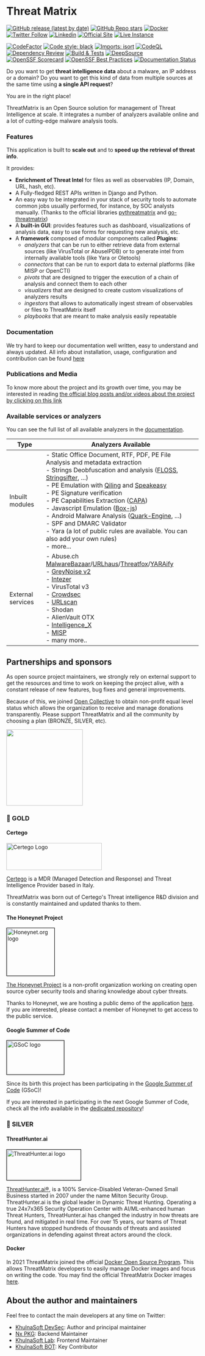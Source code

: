 # Threat Matrix

[![GitHub release (latest by date)](https://img.shields.io/github/v/release/khulnasoft/ThreatMatrix)](https://github.com/khulnasoft/ThreatMatrix/releases)
[![GitHub Repo stars](https://img.shields.io/github/stars/khulnasoft/ThreatMatrix?style=social)](https://github.com/khulnasoft/ThreatMatrix/stargazers)
[![Docker](https://img.shields.io/docker/pulls/khulnasoft/threatmatrix)](https://hub.docker.com/repository/docker/khulnasoft/threatmatrix)
[![Twitter Follow](https://img.shields.io/twitter/follow/threat_matrix?style=social)](https://twitter.com/threat_matrix)
[![Linkedin](https://img.shields.io/badge/LinkedIn-0077B5?style=flat&logo=linkedin&logoColor=white)](https://www.linkedin.com/company/threatmatrix/)
[![Official Site](https://img.shields.io/badge/official-site-blue)](https://khulnasoft.github.io)
[![Live Instance](https://img.shields.io/badge/live-demo-blue)](https://threatmatrix.honeynet.org)

[![CodeFactor](https://www.codefactor.io/repository/github/khulnasoft/threatmatrix/badge)](https://www.codefactor.io/repository/github/khulnasoft/threatmatrix)
[![Code style: black](https://img.shields.io/badge/code%20style-black-000000.svg)](https://github.com/psf/black)
[![Imports: isort](https://img.shields.io/badge/%20imports-isort-%231674b1?style=flat&labelColor=ef8336)](https://pycqa.github.io/isort/)
[![CodeQL](https://github.com/khulnasoft/ThreatMatrix/actions/workflows/codeql-analysis.yml/badge.svg)](https://github.com/khulnasoft/ThreatMatrix/actions/workflows/codeql-analysis.yml)
[![Dependency Review](https://github.com/khulnasoft/ThreatMatrix/actions/workflows/dependency_review.yml/badge.svg)](https://github.com/khulnasoft/ThreatMatrix/actions/workflows/dependency_review.yml)
[![Build & Tests](https://github.com/khulnasoft/ThreatMatrix/workflows/Build%20&%20Tests/badge.svg)](https://github.com/khulnasoft/ThreatMatrix/actions)
[![DeepSource](https://app.deepsource.com/gh/khulnasoft/ThreatMatrix.svg/?label=resolved+issues&token=BSvKHrnk875Y0Bykb79GNo8w)](https://app.deepsource.com/gh/khulnasoft/ThreatMatrix/?ref=repository-badge)
[![OpenSSF Scorecard](https://api.securityscorecards.dev/projects/github.com/khulnasoft/ThreatMatrix/badge)](https://api.securityscorecards.dev/projects/github.com/khulnasoft/ThreatMatrix)
[![OpenSSF Best Practices](https://bestpractices.coreinfrastructure.org/projects/7120/badge)](https://bestpractices.coreinfrastructure.org/projects/7120)
[![Documentation Status](https://readthedocs.org/projects/threatmatrix/badge/?version=latest)](https://threatmatrix.readthedocs.io/en/latest/?badge=latest)

Do you want to get **threat intelligence data** about a malware, an IP address or a domain? Do you want to get this kind of data from multiple sources at the same time using **a single API request**?

You are in the right place!

ThreatMatrix is an Open Source solution for management of Threat Intelligence at scale. It integrates a number of analyzers available online and a lot of cutting-edge malware analysis tools.

### Features

This application is built to **scale out** and to **speed up the retrieval of threat info**.

It provides:

- **Enrichment of Threat Intel** for files as well as observables (IP, Domain, URL, hash, etc).
- A Fully-fledged REST APIs written in Django and Python.
- An easy way to be integrated in your stack of security tools to automate common jobs usually performed, for instance, by SOC analysts manually. (Thanks to the official libraries [pythreatmatrix](https://github.com/khulnasoft/pythreatmatrix) and [go-threatmatrix](https://github.com/khulnasoft/go-threatmatrix))
- A **built-in GUI**: provides features such as dashboard, visualizations of analysis data, easy to use forms for requesting new analysis, etc.
- A **framework** composed of modular components called **Plugins**:
  - _analyzers_ that can be run to either retrieve data from external sources (like VirusTotal or AbuseIPDB) or to generate intel from internally available tools (like Yara or Oletools)
  - _connectors_ that can be run to export data to external platforms (like MISP or OpenCTI)
  - _pivots_ that are designed to trigger the execution of a chain of analysis and connect them to each other
  - _visualizers_ that are designed to create custom visualizations of analyzers results
  - _ingestors_ that allows to automatically ingest stream of observables or files to ThreatMatrix itself
  - _playbooks_ that are meant to make analysis easily repeatable

### Documentation

We try hard to keep our documentation well written, easy to understand and always updated.
All info about installation, usage, configuration and contribution can be found [here](https://threatmatrix.readthedocs.io/)

### Publications and Media

To know more about the project and its growth over time, you may be interested in reading [the official blog posts and/or videos about the project by clicking on this link](https://threatmatrix.readthedocs.io/en/latest/Introduction.html#publications-and-media)

### Available services or analyzers

You can see the full list of all available analyzers in the [documentation](https://threatmatrix.readthedocs.io/en/latest/Usage.html#available-analyzers).

| Type              | Analyzers Available                                                                                                                                                                                                                                                                                                                                                                                                                                                                                                                                                                                                                                                                                                                                                                                                                                                                                                                                                                     |
| ----------------- | --------------------------------------------------------------------------------------------------------------------------------------------------------------------------------------------------------------------------------------------------------------------------------------------------------------------------------------------------------------------------------------------------------------------------------------------------------------------------------------------------------------------------------------------------------------------------------------------------------------------------------------------------------------------------------------------------------------------------------------------------------------------------------------------------------------------------------------------------------------------------------------------------------------------------------------------------------------------------------------- |
| Inbuilt modules   | - Static Office Document, RTF, PDF, PE File Analysis and metadata extraction<br/> - Strings Deobfuscation and analysis ([FLOSS](https://github.com/mandiant/flare-floss), [Stringsifter](https://github.com/mandiant/stringsifter), ...)<br/> - PE Emulation with [Qiling](https://github.com/qilingframework/qiling) and [Speakeasy](https://github.com/mandiant/speakeasy)<br/> - PE Signature verification<br/> - PE Capabilities Extraction ([CAPA](https://github.com/mandiant/capa))<br/> - Javascript Emulation ([Box-js](https://github.com/CapacitorSet/box-js))<br/> - Android Malware Analysis ([Quark-Engine](https://github.com/quark-engine/quark-engine), ...)<br/> - SPF and DMARC Validator<br/> - Yara (a lot of public rules are available. You can also add your own rules)<br/> - more...                                                                                                                                                                          |
| External services | - Abuse.ch <a href="https://bazaar.abuse.ch/about/" target="_blank">MalwareBazaar</a>/<a href="https://urlhaus.abuse.ch/" target="_blank">URLhaus</a>/<a href="https://threatfox.abuse.ch/about/" target="_blank">Threatfox</a>/<a href="https://yaraify.abuse.ch/about/" target="_blank">YARAify</a></br> - <a href="https://docs.greynoise.io/docs/3rd-party-integrations" target="_blank"> GreyNoise v2</a><br/> - <a href="https://analyze.intezer.com/?utm_source=ThreatMatrix" target="_blank"> Intezer</a><br/> - VirusTotal v3<br/> - <a href="https://doc.crowdsec.net/docs/next/cti_api/integration_threatmatrix/?utm_source=ThreatMatrix" target="_blank"> Crowdsec</a><br/> - <a href="https://urlscan.io/docs/integrations/" target="_blank">URLscan</a><br/> - Shodan<br/> - AlienVault OTX<br/> - <a href="https://intelx.io/integrations" target="_blank">Intelligence_X</a><br/> - <a href="https://www.misp-project.org/" target="_blank">MISP</a><br/> - many more.. |

## Partnerships and sponsors

As open source project maintainers, we strongly rely on external support to get the resources and time to work on keeping the project alive, with a constant release of new features, bug fixes and general improvements.

Because of this, we joined [Open Collective](https://opencollective.com/khulnasoft) to obtain non-profit equal level status which allows the organization to receive and manage donations transparently. Please support ThreatMatrix and all the community by choosing a plan (BRONZE, SILVER, etc).

<a href="https://opencollective.com/khulnasoft/donate" target="_blank">
  <img src="https://opencollective.com/khulnasoft/donate/button@2x.png?color=blue" width=200 />
</a>

### 🥇 GOLD

#### Certego

<a href="https://certego.net/?utm_source=threatmatrix"> <img style="margin-right: 2px" width=250 height=71 src="docs/static/Certego.png" alt="Certego Logo"/></a>

[Certego](https://certego.net/?utm_source=threatmatrix) is a MDR (Managed Detection and Response) and Threat Intelligence Provider based in Italy.

ThreatMatrix was born out of Certego's Threat intelligence R&D division and is constantly maintained and updated thanks to them.

#### The Honeynet Project

<a href="https://www.honeynet.org"> <img style="border: 0.2px solid black" width=125 height=125 src="docs/static/honeynet_logo.png" alt="Honeynet.org logo"> </a>

[The Honeynet Project](https://www.honeynet.org) is a non-profit organization working on creating open source cyber security tools and sharing knowledge about cyber threats.

Thanks to Honeynet, we are hosting a public demo of the application [here](https://threatmatrix.honeynet.org). If you are interested, please contact a member of Honeynet to get access to the public service.

#### Google Summer of Code

<a href="https://summerofcode.withgoogle.com/"> <img style="border: 0.2px solid black" width=150 height=89 src="docs/static/gsoc_logo.png" alt="GSoC logo"> </a>

Since its birth this project has been participating in the [Google Summer of Code](https://summerofcode.withgoogle.com/) (GSoC)!

If you are interested in participating in the next Google Summer of Code, check all the info available in the [dedicated repository](https://github.com/khulnasoft/gsoc)!

### 🥈 SILVER

#### ThreatHunter.ai

<a href="https://threathunter.ai?utm_source=threatmatrix"> <img style="border: 0.2px solid black" width=194 height=80 src="docs/static/threathunter_logo.png" alt="ThreatHunter.ai logo"> </a>

[ThreatHunter.ai®](https://threathunter.ai?utm_source=threatmatrix), is a 100% Service-Disabled Veteran-Owned Small Business started in 2007 under the name Milton Security Group. ThreatHunter.ai is the global leader in Dynamic Threat Hunting. Operating a true 24x7x365 Security Operation Center with AI/ML-enhanced human Threat Hunters, ThreatHunter.ai has changed the industry in how threats are found, and mitigated in real time. For over 15 years, our teams of Threat Hunters have stopped hundreds of thousands of threats and assisted organizations in defending against threat actors around the clock.

#### Docker

In 2021 ThreatMatrix joined the official [Docker Open Source Program](https://www.docker.com/blog/expanded-support-for-open-source-software-projects/). This allows ThreatMatrix developers to easily manage Docker images and focus on writing the code. You may find the official ThreatMatrix Docker images [here](https://hub.docker.com/search?q=khulnasoft).

## About the author and maintainers

Feel free to contact the main developers at any time on Twitter:

- [KhulnaSoft DevSec](https://twitter.com/khulnasoft): Author and principal maintainer
- [Nx PKG](https://github.com/nxpkg): Backend Maintainer
- [KhulnaSoft Lab](https://github.com/khulnasoft-lab): Frontend Maintainer
- [KhulnaSoft BOT](https://github.com/khulnasoft-bot): Key Contributor
